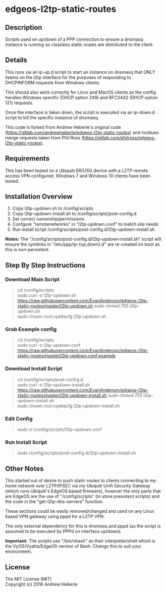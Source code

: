 # edgeos-l2tp-static-routes #

## Description ##

Scripts used on up/down of a PPP connection to ensure a dnsmasq instance is running so classless static routes are distributed to the client.

## Details ##

This runs via an ip-up.d script to start an instance on dnsmasq that ONLY listens on the l2tp interface for the purposes of responding to DHCPINFORM requests from Windows clients.

This should also work correctly for Linux and MacOS clients as the config handles Windows specific (DHCP option 249) and RFC3442 (DHCP option 121) requests.

Once the interface is taken down, the script is executed via an ip-down.d script to kill the specific instance of dnsmasq.

This code is forked from Andrew Heberle's original code (https://gitlab.com/andrewheberle/edgeos-l2tp-static-routes) and incldues merge requests taken from Phil Ross (https://gitlab.com/philross/edgeos-l2tp-static-routes).

## Requirements ##

This has been tested on a Ubiquiti ER/USG device with a L2TP remote access VPN configured. Windows 7 and Windows 10 clients have been tested.

## Installation Overview ##

1. Copy l2tp-updown.sh to /config/scripts
2. Copy l2tp-updown-install.sh to /config/scripts/post-config.d
3. Set correct ownership/permissions
4. Confgure "remotenetworks" in "l2tp-updown.conf" to match site needs
5. Run install script /config/scripts/post-config.d/l2tp-updown-install.sh

**Notes:** The "/config/scripts/post-config.d/l2tp-updown-install.sh" script will ensure the symlinks in "/etc/ppp/ip-{up,down}.d" are re-created on boot as this is non-persistent.

## Step By Step Instructions ##

### Download Main Script ###

> cd /config/scripts  
> sudo curl -o l2tp-updown.sh https://raw.githubusercontent.com/EvanAnderson/edgeos-l2tp-static-routes/master/l2tp-updown.sh
> sudo chmod 755 l2tp-updown.sh  
> sudo chown root:vyattacfg l2tp-updown.sh  

### Grab Example config ###

> cd /config/scripts  
> sudo curl -o l2tp-updown.conf https://raw.githubusercontent.com/EvanAnderson/edgeos-l2tp-static-routes/master/l2tp-updown.conf.example

### Download Install Script ###

> cd /config/scripts/post-config.d  
> sudo curl -o l2tp-updown-install.sh https://raw.githubusercontent.com/EvanAnderson/edgeos-l2tp-static-routes/master/l2tp-updown-install.sh
> sudo chmod 755 l2tp-updown-install.sh  
> sudo chown root:vyattacfg l2tp-updown-install.sh  

### Edit Config ###

> sudo vi /config/scripts/l2tp-updown.conf

### Run Install Script ###

> sudo /config/scripts/post-config.d/l2tp-updown-install.sh


## Other Notes ##

This started out of desire to push static routes to clients connecting to my home network over L2TP/IPSEC via my Ubiquiti Unifi Security Gateway (which runs Ubiquiti's EdgeOS based firmware), however the only parts that are EdgeOS are the use of "/config/scripts" (to store presistent scripts) and the code in the "get-l2tp-dns-servers" function.

These sections could be easily removed/changed and used on any Linux based VPN gateway using pppd for a L2TP VPN.

The only external dependency for this is dnsmasq and pppd (as the script is assumed to be executed by PPPd on interface up/down).

**Important:** The scripts use "/bin/vbash" as their interpreter/shell which is the VyOS/Vyatta/EdgeOS version of Bash.  Change this to suit your environment.

## License ##

The MIT License (MIT)  
Copyright (c) 2016 Andrew Heberle